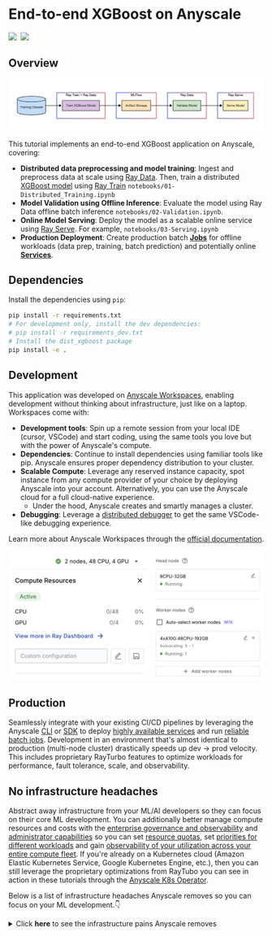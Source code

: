 # End-to-end XGBoost on Anyscale

<div align="left">
<a target="_blank" href="https://console.anyscale.com/"><img src="https://img.shields.io/badge/🚀 Run_on-Anyscale-9hf"></a>&nbsp;
<a href="https://github.com/anyscale/e2e-xgboost" role="button"><img src="https://img.shields.io/static/v1?label=&amp;message=View%20On%20GitHub&amp;color=586069&amp;logo=github&amp;labelColor=2f363d"></a>&nbsp;
</div>


## Overview

<div align="center">
  <img src="https://raw.githubusercontent.com/anyscale/e2e-xgboost/refs/heads/main/images/overview.png" width=800>
</div>

This tutorial implements an end-to-end XGBoost application on Anyscale, covering:


- **Distributed data preprocessing and model training**: Ingest and preprocess data at scale using [Ray Data](https://docs.ray.io/en/latest/data/data.html). Then, train a distributed [XGBoost model](https://xgboost.readthedocs.io/en/stable/python/index.html) using [Ray Train](https://docs.ray.io/en/latest/train/train.html) `notebooks/01-Distributed_Training.ipynb`
- **Model Validation using Offline Inference**: Evaluate the model using Ray Data offline batch inference `notebooks/02-Validation.ipynb`.
- **Online Model Serving**: Deploy the model as a scalable online service using [Ray Serve](https://docs.ray.io/en/latest/serve/index.html). For example, `notebooks/03-Serving.ipynb`
- **Production Deployment**: Create production batch [**Jobs**](https://docs.anyscale.com/platform/jobs/) for offline workloads (data prep, training, batch prediction) and potentially online [**Services**](https://docs.anyscale.com/platform/services/).


## Dependencies
Install the dependencies using `pip`:

```bash
pip install -r requirements.txt
# For development only, install the dev dependencies:
# pip install -r requirements_dev.txt
# Install the dist_xgboost package
pip install -e .
```

## Development

This application was developed on [Anyscale Workspaces](https://docs.anyscale.com/platform/workspaces/), enabling development without thinking about infrastructure, just like on a laptop. Workspaces come with:
- **Development tools**: Spin up a remote session from your local IDE (cursor, VSCode) and start coding, using the same tools you love but with the power of Anyscale's compute.
- **Dependencies**: Continue to install dependencies using familiar tools like pip. Anyscale ensures proper dependency distribution to your cluster.
- **Scalable Compute**: Leverage any reserved instance capacity, spot instance from any compute provider of your choice by deploying Anyscale into your account. Alternatively, you can use the Anyscale cloud for a full cloud-native experience.
  - Under the hood, Anyscale creates and smartly manages a cluster.
- **Debugging**: Leverage a [distributed debugger](https://docs.anyscale.com/platform/workspaces/workspaces-debugging/#distributed-debugger) to get the same VSCode-like debugging experience.

Learn more about Anyscale Workspaces through the [official documentation](https://docs.anyscale.com/platform/workspaces/).

<div align="center">
  <img src="https://raw.githubusercontent.com/anyscale/e2e-xgboost/refs/heads/main/images/compute.png" width=600>
</div>

## Production
Seamlessly integrate with your existing CI/CD pipelines by leveraging the Anyscale [CLI](https://docs.anyscale.com/reference/quickstart-cli) or [SDK](https://docs.anyscale.com/reference/quickstart-sdk) to deploy [highly available services](https://docs.anyscale.com/platform/services) and run [reliable batch jobs](https://docs.anyscale.com/platform/jobs). Development in an environment that's almost identical to production (multi-node cluster) drastically speeds up dev → prod velocity. This includes proprietary RayTurbo features to optimize workloads for performance, fault tolerance, scale, and observability.


## No infrastructure headaches
Abstract away infrastructure from your ML/AI developers so they can focus on their core ML development. You can additionally better manage compute resources and costs with the [enterprise governance and observability](https://www.anyscale.com/blog/enterprise-governance-observability) and [administrator capabilities](https://docs.anyscale.com/administration/overview) so you can set [resource quotas](https://docs.anyscale.com/reference/resource-quotas/), set [priorities for different workloads](https://docs.anyscale.com/administration/cloud-deployment/global-resource-scheduler) and gain [observability of your utilization across your entire compute fleet](https://docs.anyscale.com/administration/resource-management/telescope-dashboard).
If you're already on a Kubernetes cloud (Amazon Elastic Kubernetes Service, Google Kubernetes Engine, etc.), then you can still leverage the proprietary optimizations from RayTubo you can see in action in these tutorials through the [Anyscale K8s Operator](https://docs.anyscale.com/administration/cloud-deployment/kubernetes/).

Below is a list of infrastructure headaches Anyscale removes so you can focus on your ML development.👇

<details>
  <summary>Click <b>here</b> to see the infrastructure pains Anyscale removes</summary>

**🚀 1. Fast Workload Launch**
* With Kubernetes (Amazon Elastic Kubernetes Service/Google Kubernetes Engine), you must manually create a cluster before launching anything.
* This includes setting up VPCs, Identity and Access Management roles, node pools, autoscaling, etc.
* Anyscale handles all of this automatically; you just define your job or endpoint and run it.

**⚙️ 2. No GPU Driver Hassles**
* Kubernetes requires you to install and manage Nvidia drivers and the device plugin for GPU workloads.
* On Anyscale, GPU environments just work—drivers, libraries, and runtime are pre-configured.

**📦 3. No KubeRay or CRD Management**
* Running Ray on K8s needs:
    * Installing KubeRay
    * Writing and maintaining custom YAML manifests
    * Managing Custom Resource Definitions
    * Tuning stateful sets and pod configs
* On Anyscale, this is all abstracted—you launch Ray clusters without writing a single YAML file.

**🧠 4. No Need to Learn K8s Internals**
* With Kubernetes, users must:
    * Inspect pods/logs
    * Navigate dashboards
    * Manually send http requests to Ray endpoints
* Anyscale users never touch pods. Everything is accessible through the CLI, SDK, or UI.

**💸 5. Spot Instance Handling Just Works**
* Kubernetes requires custom node pools and lifecycle handling for spot instance interruptions.
* With Anyscale, preemptible VMs are automatically managed with node draining and rescheduling.

</details>

<div></div>
